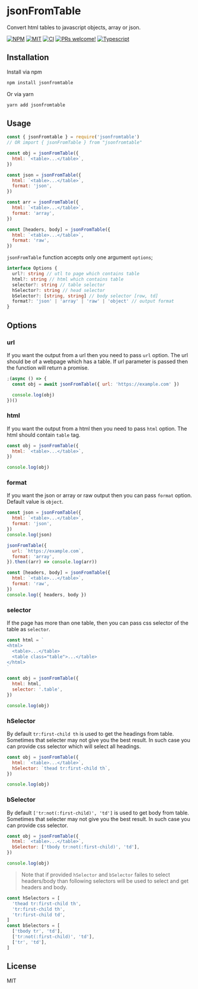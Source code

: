 # jsonFromTable

Convert html tables to javascript objects, array or json.

<a href="https://www.npmjs.com/package/sjsonfromtable"><img alt="NPM" src="https://img.shields.io/npm/v/jsonfromtable" /></a>
<a href="https://github.com/coderosh/jsonfromtable"><img alt="MIT" src="https://img.shields.io/badge/license-MIT-blue.svg" /></a>
<a href="#"><img alt="CI" src="https://img.shields.io/github/workflow/status/coderosh/jsonfromtable/CI"></a>
<a href="https://github.com/coderosh/jsonfromtalbe"><img src="https://img.shields.io/badge/PRs-welcome-brightgreen.svg" alt="PRs welcome!" /></a>
<a href="https://github.com/coderosh/jsonfromtalbe"><img src="https://img.shields.io/badge/types-typescript-blue.svg" alt="Typescript" /></a>

## Installation

Install via npm

```sh
npm install jsonfromtable
```

Or via yarn

```sh
yarn add jsonfromtable
```

## Usage

```js
const { jsonFromtable } = require('jsonfromtable')
// OR import { jsonFromTable } from "jsonfromtable"

const obj = jsonFromTable({
  html: `<table>...</table>`,
})

const json = jsonFromTable({
  html: `<table>...</table>`,
  format: 'json',
})

const arr = jsonFromTable({
  html: `<table>...</table>`,
  format: 'array',
})

const [headers, body] = jsonFromTable({
  html: `<table>...</table>`,
  format: 'raw',
})
```

`jsonFromTable` function accepts only one argument `options`;

```ts
interface Options {
  url?: string // utl to page which contains table
  html?: string // html which contains table
  selector?: string // table selector
  hSelector?: string // head selector
  bSelector?: [string, string] // body selector [row, td]
  format?: 'json' | 'array' | 'raw' | 'object' // output format
}
```

## Options

### url

If you want the output from a url then you need to pass `url` option. The url should be of a webpage which has a table. If url parameter is passed then the function will return a promise.

```js
;(async () => {
  const obj = await jsonFromTable({ url: 'https://example.com' })

  console.log(obj)
})()
```

### html

If you want the output from a html then you need to pass `html` option. The html should contain `table` tag.

```js
const obj = jsonFromTable({
  html: `<table>...</table>`,
})

console.log(obj)
```

### format

If you want the json or array or raw output then you can pass `format` option. Default value is `object`.

```js
const json = jsonFromTable({
  html: `<table>...</table>`,
  format: 'json',
})
console.log(json)

jsonFromTable({
  url: `https://example.com`,
  format: 'array',
}).then((arr) => console.log(arr))

const [headers, body] = jsonFromTable({
  html: `<table>...</table>`,
  format: 'raw',
})
console.log({ headers, body })
```

### selector

If the page has more than one table, then you can pass css selector of the table as `selector`.

```js
const html = `
<html>
  <table>...</table>
  <table class="table">...</table>
</html>
`

const obj = jsonFromTable({
  html: html,
  selector: '.table',
})

console.log(obj)
```

### hSelector

By default `tr:first-child th` is used to get the headings from table. Sometimes that selecter may not give you the best result. In such case you can provide css selector which will select all headings.

```js
const obj = jsonFromTable({
  html: `<table>...</table>`,
  hSelector: `thead tr:first-child th`,
})

console.log(obj)
```

### bSelector

By default `['tr:not(:first-child)', 'td']` is used to get body from table. Sometimes that selecter may not give you the best result. In such case you can provide css selector.

```js
const obj = jsonFromTable({
  html: `<table>...</table>`,
  bSelector: ['tbody tr:not(:first-child)', 'td'],
})

console.log(obj)
```

> Note that if provided `hSelector` and `bSelector` failes to select headers/body than following selectors will be used to select and get headers and body.

```js
const hSelectors = [
  'thead tr:first-child th',
  'tr:first-child th',
  'tr:first-child td',
]
const bSelectors = [
  ['tbody tr', 'td'],
  ['tr:not(:first-child)', 'td'],
  ['tr', 'td'],
]
```

## License

MIT
